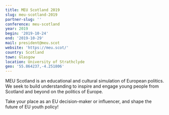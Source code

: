 ```yaml
---
title: MEU Scotland 2019
slug: meu-scotland-2019
partner-slug: ''
conference: meu-scotland
year: 2019
begin: '2019-10-24'
end: '2019-10-29'
mail: president@meu.scot
website: 'https://meu.scot/'
country: Scotland
town: Glasgow
location: University of Strathclyde
geo: '55.864237,-4.251806'
---
```

MEU Scotland is an educational and cultural simulation of European politics. We seek to build understanding to inspire and engage young people from Scotland and beyond on the politics of Europe. 

Take your place as an EU decision-maker or influencer, and shape the future of EU youth policy!
